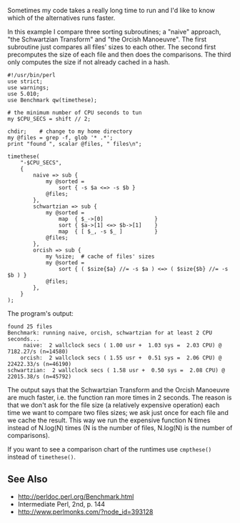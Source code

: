 Sometimes my code takes a really long time to run and I'd like to know which of
the alternatives runs faster.

In this example I compare three sorting subroutines; a "naive" approach, "the
Schwartzian Transform" and "the Orcish Manoeuvre". The first subroutine just
compares all files' sizes to each other. The second first precomputes the size
of each file and then does the comparisons. The third only computes the size if
not already cached in a hash.

    #!/usr/bin/perl
    use strict;
    use warnings;
    use 5.010;
    use Benchmark qw(timethese);

    # the minimum number of CPU seconds to tun
    my $CPU_SECS = shift // 2;

    chdir;    # change to my home directory
    my @files = grep -f, glob '* .*';
    print "found ", scalar @files, " files\n";

    timethese(
        "-$CPU_SECS",
        {
            naive => sub {
                my @sorted =
                    sort { -s $a <=> -s $b }
                @files;
            },
            schwartzian => sub {
                my @sorted =
                    map  { $_->[0]                }
                    sort { $a->[1] <=> $b->[1]    }
                    map  { [ $_, -s $_ ]          }
                @files;
            },
            orcish => sub {
                my %size;  # cache of files' sizes
                my @sorted =
                    sort { ( $size{$a} //= -s $a ) <=> ( $size{$b} //= -s $b ) }
                @files;
            },
        }
    );


The program's output:

    found 25 files
    Benchmark: running naive, orcish, schwartzian for at least 2 CPU seconds...
         naive:  2 wallclock secs ( 1.00 usr +  1.03 sys =  2.03 CPU) @ 7182.27/s (n=14580)
        orcish:  2 wallclock secs ( 1.55 usr +  0.51 sys =  2.06 CPU) @ 22422.33/s (n=46190)
    schwartzian:  2 wallclock secs ( 1.58 usr +  0.50 sys =  2.08 CPU) @ 22015.38/s (n=45792)

The output says that the Schwartzian Transform and the Orcish Manoeuvre are much
faster, i.e. the function ran more times in 2 seconds. The reason is that we don't
ask for the file size (a relatively expensive operation) each time we want to 
compare two files sizes; we ask just once for each file and we cache the result.
This way we run the expensive function N times instead of N.log(N) times (N is 
the number of files, N.log(N) is the number of comparisons).

If you want to see a comparison chart of the runtimes use `cmpthese()` instead of `timethese()`.

## See Also

* http://perldoc.perl.org/Benchmark.html
* Intermediate Perl, 2nd, p. 144
* http://www.perlmonks.com/?node_id=393128
